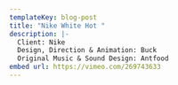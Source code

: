 ```yaml
---
templateKey: blog-post
title: "Nike White Hot "
description: |-
  Client: Nike
  Design, Direction & Animation: Buck
  Original Music & Sound Design: Antfood
embed url: https://vimeo.com/269743633
---
```

